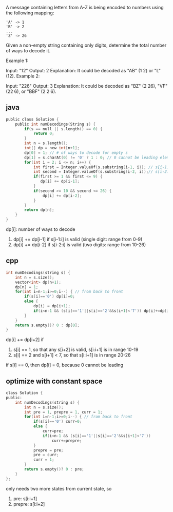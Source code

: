 A message containing letters from A-Z is being encoded to numbers using the following mapping:
```
'A' -> 1
'B' -> 2
...
'Z' -> 26
```
Given a non-empty string containing only digits, determine the total number of ways to decode it.

Example 1:

Input: "12"
Output: 2
Explanation: It could be decoded as "AB" (1 2) or "L" (12).
Example 2:

Input: "226"
Output: 3
Explanation: It could be decoded as "BZ" (2 26), "VF" (22 6), or "BBF" (2 2 6).

## java

```c
public class Solution {
    public int numDecodings(String s) {
        if(s == null || s.length() == 0) {
            return 0;
        }
        int n = s.length();
        int[] dp = new int[n+1];
        dp[0] = 1; // # of ways to decode for empty s
        dp[1] = s.charAt(0) != '0' ? 1 : 0; // 0 cannot be leading element for a number
        for(int i = 2; i <= n; i++) {
            int first = Integer.valueOf(s.substring(i-1, i)); // s[i-1:i]
            int second = Integer.valueOf(s.substring(i-2, i));// s[i-2:i]
            if(first >= 1 && first <= 9) {
               dp[i] += dp[i-1];  
            }
            if(second >= 10 && second <= 26) {
                dp[i] += dp[i-2];
            }
        }
        return dp[n];
    }
}
```

dp[i]: number of ways to decode
1. dp[i] += dp[i-1] if s[i-1:i] is valid (single digit: range from 0-9)
2. dp[i] += dp[i-2] if s[i-2:i] is valid (two digits: range from 10-26)

## cpp

```c
int numDecodings(string s) {
    int n = s.size();
    vector<int> dp(n+1);
    dp[n] = 1;
    for(int i=n-1;i>=0;i--) { // from back to front
        if(s[i]=='0') dp[i]=0;
        else {
            dp[i] = dp[i+1];
            if(i<n-1 && (s[i]=='1'||s[i]=='2'&&s[i+1]<'7')) dp[i]+=dp[i+2];
        }
    }
    return s.empty()? 0 : dp[0];
}
```

dp[i] += dp[i+2] if
1. s[i] == 1, so that any s[i+2] is valid, s[i:i+1] is in range 10-19
2. s[i] == 2 and s[i+1] < 7, so that s[i:i+1] is in range 20-26

if s[i] == 0, then dp[i] = 0, because 0 cannot be leading

## optimize with constant space

```c
class Solution {
public:
    int numDecodings(string s) {
        int n = s.size();
        int pre = 1, prepre = 1, curr = 1;
        for(int i=n-1;i>=0;i--) { // from back to front
            if(s[i]=='0') curr=0;
            else {
                curr=pre;
                if(i<n-1 && (s[i]=='1'||s[i]=='2'&&s[i+1]<'7')) 
                    curr+=prepre;
            }
            prepre = pre;
            pre = curr;
            curr = 1;
        }
        return s.empty()? 0 : pre;
    }
};
```

only needs two more states from current state, so
1. pre: s[i:i+1]
2. prepre: s[i:i+2]

